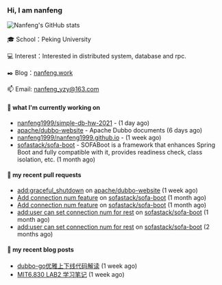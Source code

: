 ### Hi, I am nanfeng

![Nanfeng's GitHub stats](https://github-readme-stats.vercel.app/api?username=nanfeng1999&bg_color=30,C2FFD8,465EFB&title_color=fff&text_color=fff)

🎓 School：Peking University

💻 Interest：Interested in distributed system, database and rpc.

✒️ Blog：[nanfeng.work](https://nanfeng1999.github.io/)

📫 Email: [nanfeng_yzy@163.com](mailto:nanfeng_yzy@163.com)

#### 🍭 what I'm currently working on

- [nanfeng1999/simple-db-hw-2021](https://github.com/nanfeng1999/simple-db-hw-2021) -  (1 day ago)
- [apache/dubbo-website](https://github.com/apache/dubbo-website) - Apache Dubbo documents (6 days ago)
- [nanfeng1999/nanfeng1999.github.io](https://github.com/nanfeng1999/nanfeng1999.github.io) -  (1 week ago)
- [sofastack/sofa-boot](https://github.com/sofastack/sofa-boot) - SOFABoot is a framework that enhances Spring Boot and fully compatible with it, provides readiness check, class isolation, etc. (1 month ago)

#### 📌 my recent pull requests

- [add:graceful_shutdown](https://github.com/apache/dubbo-website/pull/1861) on [apache/dubbo-website](https://github.com/apache/dubbo-website) (1 week ago)
- [Add connection num feature](https://github.com/sofastack/sofa-boot/pull/1038) on [sofastack/sofa-boot](https://github.com/sofastack/sofa-boot) (1 month ago)
- [Add connection num feature](https://github.com/sofastack/sofa-boot/pull/1037) on [sofastack/sofa-boot](https://github.com/sofastack/sofa-boot) (1 month ago)
- [add:user can set connection num for rest](https://github.com/sofastack/sofa-boot/pull/1036) on [sofastack/sofa-boot](https://github.com/sofastack/sofa-boot) (1 month ago)
- [add:user can set connection num for rest](https://github.com/sofastack/sofa-boot/pull/1035) on [sofastack/sofa-boot](https://github.com/sofastack/sofa-boot) (2 months ago)

#### 📄 my recent blog posts

- [dubbo-go优雅上下线代码解读](https://nanfeng1999.github.io/post/dubbo-go-you-ya-shang-xia-xian-dai-ma-jie-du/) (1 week ago)
- [MIT6.830 LAB2 学习笔记](https://nanfeng1999.github.io/post/mit6830-lab-xue-xi-bi-ji/) (1 week ago)
